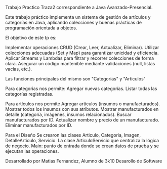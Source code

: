 Trabajo Practico Traza2 correspondiente a Java Avanzado-Presencial.

Este trabajo práctico implementa un sistema de gestión de artículos y categorías en Java, aplicando colecciones y buenas prácticas de programación orientada a objetos.

El objetivo de este tp es:

  Implementar operaciones CRUD (Crear, Leer, Actualizar, Eliminar).
  Utilizar colecciones adecuadas (Set y Map) para garantizar unicidad y eficiencia.
  Aplicar Streams y Lambdas para filtrar y recorrer colecciones de forma clara.
  Asegurar un código mantenible mediante validaciones (null, listas vacías, etc.).

Las funciones principales del mismo son "Categorias" y "Articulos"

  Para categorias nos permite:
    Agregar nuevas categorías.
    Listar todas las categorías registradas.
    
  Para artículos nos permite
    Agregar artículos (insumos o manufacturados).
    Mostrar todos los insumos con sus atributos.
    Mostrar manufacturados en detalle (categoría, imágenes, insumos relacionados).
    Buscar manufacturados por ID.
    Actualizar nombre y precio de un manufacturado.
    Eliminar manufacturados por ID.

Para el Diseño
    Se crearon las clases Articulo, Categoria, Imagen, DetalleArticulo, Servicio.
    La clase ArticuloServicio que centraliza la lógica de negocio.
    Main: punto de entrada donde se crean datos de prueba y se ejecutan las operaciones.


Desarrollado por Matias Fernandez, Alumno de 3k10 Desarollo de Software
